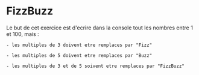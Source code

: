 # FizzBuzz

Le but de cet exercice est d'ecrire dans la console tout les nombres entre 1 et 100, mais :

    - les multiples de 3 doivent etre remplaces par "Fizz"
    
    - les multiples de 5 doivent etre remplaces par "Buzz"

    - les multiples de 3 et de 5 soivent etre remplaces par "FizzBuzz"